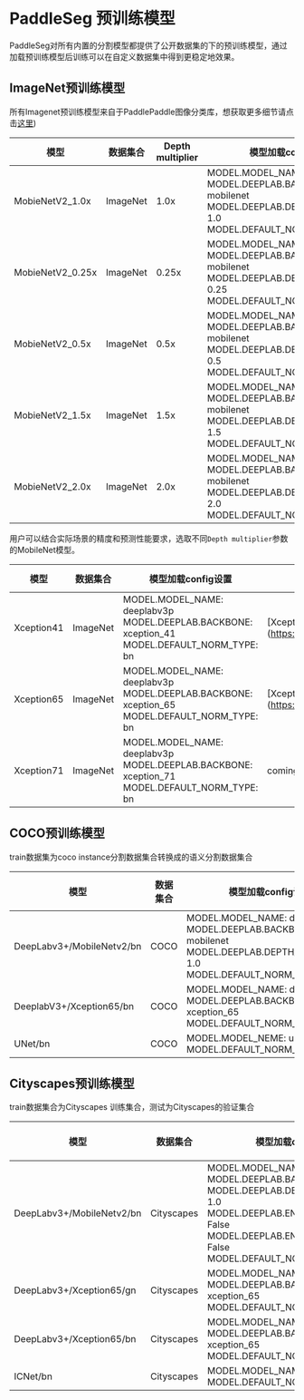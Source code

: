 # PaddleSeg 预训练模型

PaddleSeg对所有内置的分割模型都提供了公开数据集的下的预训练模型，通过加载预训练模型后训练可以在自定义数据集中得到更稳定地效果。

## ImageNet预训练模型 

所有Imagenet预训练模型来自于PaddlePaddle图像分类库，想获取更多细节请点击[这里](https://github.com/PaddlePaddle/models/tree/develop/PaddleCV/image_classification))

| 模型 | 数据集合 | Depth multiplier | 模型加载config设置 | 下载地址 | Accuray Top1/5 Error|
|---|---|---|---|---|---|
| MobieNetV2_1.0x  | ImageNet | 1.0x  | MODEL.MODEL_NAME: deeplabv3p <br> MODEL.DEEPLAB.BACKBONE: mobilenet <br> MODEL.DEEPLAB.DEPTH_MULTIPLIER: 1.0 <br> MODEL.DEFAULT_NORM_TYPE: bn| [MobileNetV2_1.0x] (https://paddle-imagenet-models-name.bj.bcebos.com/MobileNetV2_pretrained.tar) | 72.15%/90.65% |
| MobieNetV2_0.25x | ImageNet | 0.25x | MODEL.MODEL_NAME: deeplabv3p <br> MODEL.DEEPLAB.BACKBONE: mobilenet <br> MODEL.DEEPLAB.DEPTH_MULTIPLIER: 0.25 <br> MODEL.DEFAULT_NORM_TYPE: bn |[MobileNetV2_0.25x] (https://paddle-imagenet-models-name.bj.bcebos.com/MobileNetV2_x0_25_pretrained.tar) | 53.21%/76.52% |
| MobieNetV2_0.5x  | ImageNet | 0.5x  | MODEL.MODEL_NAME: deeplabv3p <br> MODEL.DEEPLAB.BACKBONE: mobilenet <br> MODEL.DEEPLAB.DEPTH_MULTIPLIER: 0.5 <br> MODEL.DEFAULT_NORM_TYPE: bn | [MobileNetV2_0.5x] (https://paddle-imagenet-models-name.bj.bcebos.com/MobileNetV2_x0_5_pretrained.tar) | 65.03%/85.72% |
| MobieNetV2_1.5x  | ImageNet | 1.5x  | MODEL.MODEL_NAME: deeplabv3p <br> MODEL.DEEPLAB.BACKBONE: mobilenet <br> MODEL.DEEPLAB.DEPTH_MULTIPLIER: 1.5 <br> MODEL.DEFAULT_NORM_TYPE: bn| [MobileNetV2_1.5x] (https://paddle-imagenet-models-name.bj.bcebos.com/MobileNetV2_x1_5_pretrained.tar) | 74.12%/91.67% |
| MobieNetV2_2.0x  | ImageNet | 2.0x  | MODEL.MODEL_NAME: deeplabv3p <br> MODEL.DEEPLAB.BACKBONE: mobilenet <br> MODEL.DEEPLAB.DEPTH_MULTIPLIER: 2.0 <br> MODEL.DEFAULT_NORM_TYPE: bn | [MobileNetV2_2.0x] (https://paddle-imagenet-models-name.bj.bcebos.com/MobileNetV2_x2_0_pretrained.tar) | 75.23%/92.58% |

用户可以结合实际场景的精度和预测性能要求，选取不同`Depth multiplier`参数的MobileNet模型。

| 模型 | 数据集合 | 模型加载config设置 | 下载地址 | Accuray Top1/5 Error |
|---|---|---|---|---|
| Xception41 | ImageNet | MODEL.MODEL_NAME: deeplabv3p <br> MODEL.DEEPLAB.BACKBONE: xception_41 <br> MODEL.DEFAULT_NORM_TYPE: bn| [Xception41_pretrained.tgz] (https://paddleseg.bj.bcebos.com/models/Xception41_pretrained.tgz) | 79.5%/94.38% |
| Xception65 | ImageNet | MODEL.MODEL_NAME: deeplabv3p <br> MODEL.DEEPLAB.BACKBONE: xception_65 <br> MODEL.DEFAULT_NORM_TYPE: bn| [Xception65_pretrained.tgz] (https://paddleseg.bj.bcebos.com/models/Xception65_pretrained.tgz) | 80.32%/94.47% |
| Xception71 | ImageNet | MODEL.MODEL_NAME: deeplabv3p <br> MODEL.DEEPLAB.BACKBONE: xception_71 <br> MODEL.DEFAULT_NORM_TYPE: bn| coming soon | -- |

## COCO预训练模型 

train数据集为coco instance分割数据集合转换成的语义分割数据集合

| 模型 | 数据集合 | 模型加载config设置 | 下载地址 |Output Strid|multi-scale test| mIoU |
|---|---|---|---|---|---|---|
| DeepLabv3+/MobileNetv2/bn | COCO | MODEL.MODEL_NAME: deeplabv3p <br> MODEL.DEEPLAB.BACKBONE: mobilenet <br> MODEL.DEEPLAB.DEPTH_MULTIPLIER: 1.0 <br> MODEL.DEFAULT_NORM_TYPE: bn|[deeplabv3plus_coco_bn_init.tgz](https://bj.bcebos.com/v1/paddleseg/deeplabv3plus_coco_bn_init.tgz) | 16 | --| -- |
| DeeplabV3+/Xception65/bn | COCO | MODEL.MODEL_NAME: deeplabv3p <br> MODEL.DEEPLAB.BACKBONE: xception_65 <br> MODEL.DEFAULT_NORM_TYPE: bn | [xception65_coco.tgz](https://paddleseg.bj.bcebos.com/models/xception65_coco.tgz)| 16 | -- | -- |
| UNet/bn | COCO | MODEL.MODEL_NEME: unet  <br> MODEL.DEFAULT_NORM_TYPE: bn | [unet](https://paddleseg.bj.bcebos.com/models/unet_coco_v2.tgz) | 16 | -- | -- |

## Cityscapes预训练模型 

train数据集合为Cityscapes 训练集合，测试为Cityscapes的验证集合

| 模型 | 数据集合 | 模型加载config设置 | 下载地址 |Output Stride| mutli-scale test| mIoU on val|
|---|---|---|---|---|---|---|
| DeepLabv3+/MobileNetv2/bn | Cityscapes |MODEL.MODEL_NAME: deeplabv3p <br> MODEL.DEEPLAB.BACKBONE: mobilenet <br> MODEL.DEEPLAB.DEPTH_MULTIPLIER: 1.0 <br> MODEL.DEEPLAB.ENCODER_WITH_ASPP: False <br> MODEL.DEEPLAB.ENABLE_DECODER: False <br> MODEL.DEFAULT_NORM_TYPE: bn|[mobilenet_cityscapes.tgz] (https://paddleseg.bj.bcebos.com/models/mobilenet_cityscapes.tgz) |16|false| 0.698|
| DeepLabv3+/Xception65/gn  | Cityscapes |MODEL.MODEL_NAME: deeplabv3p <br> MODEL.DEEPLAB.BACKBONE: xception_65 <br> MODEL.DEFAULT_NORM_TYPE: gn | [deeplabv3p_xception65_cityscapes.tgz](https://paddleseg.bj.bcebos.com/models/deeplabv3p_xception65_cityscapes.tgz) |16|false| 0.7804 |
| DeepLabv3+/Xception65/bn | Cityscapes | MODEL.MODEL_NAME: deeplabv3p <br>  MODEL.DEEPLAB.BACKBONE: xception_65 <br> MODEL.DEFAULT_NORM_TYPE: bn| [Xception65_deeplab_cityscapes.tgz](https://paddleseg.bj.bcebos.com/models/Xception65_deeplab_cityscapes.tgz) | 16 | false | 0.7715 |
| ICNet/bn | Cityscapes | MODEL.MODEL_NAME: icnet <br> MODEL.DEFAULT_NORM_TYPE: bn |  [icnet_cityscapes.tgz](https://paddleseg.bj.bcebos.com/models/icnet_cityscapes.tgz) |16|false| 0.6854 |
